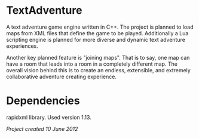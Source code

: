 # TextAdventure
A text adventure game engine written in C++. The project is planned to load maps
from XML files that define the game to be played. Additionally a Lua scripting engine is planned for more diverse and dynamic text adventure experiences.

Another key planned feature is "joining maps". That is to say, one map can have a room that leads into a room in a completely different map. The overall vision behind this is to create an endless, extensible, and extremely collaborative adventure creating experience.

# Dependencies
rapidxml library. Used version 1.13.

*Project created 10 June 2012*
